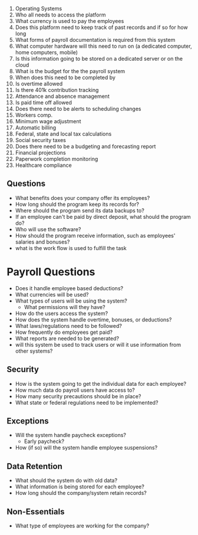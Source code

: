 
1. Operating Systems
4. Who all needs to access the platform
5. What currency is used to pay the employees
10. Does this platform need to keep track of past records and if so for how long
11. What forms of payroll documentation is required from this system
12. What computer hardware will this need to run on (a dedicated computer, home computers, mobile)
13. Is this information going to be stored on a dedicated server or on the cloud
14. What is the budget for the the payroll system
15. When does this need to be completed by
18. Is overtime allowed
19. Is there 401k contribution tracking
20. Attendance and absence management
21. Is paid time off allowed
22. Does there need to be alerts to scheduling changes
23. Workers comp.
24. Minimum wage adjustment
25. Automatic billing
26. Federal, state and local tax calculations
27. Social security taxes
28. Does there need to be a budgeting and forecasting report
29. Financial projections
30. Paperwork completion monitoring
31. Healthcare compliance


## Questions

* What benefits does your company offer its employees?
* How long should the program keep its records for?
* Where should the program send its data backups to?
* If an employee can't be paid by direct deposit, what should the program do?
* Who will use the software?
* How should the program receive information, such as employees' salaries and bonuses?
* what is the work flow is used to fulfill the task
# Payroll Questions

* Does it handle employee based deductions?
* What currencies will be used?
* What types of users will be using the system?
  * What permissions will they have?
* How do the users access the system?
* How does the system handle overtime, bonuses, or deductions?
* What laws/regulations need to be followed?
* How frequently do employees get paid?
* What reports are needed to be generated?
* will this system be used to track users or will it use information from other systems?

## Security
* How is the system going to get the individual data for each employee?
* How much data do payroll users have access to?
* How many security precautions should be in place?
* What state or federal regulations need to be implemented?

## Exceptions
* Will the system handle paycheck exceptions?
  * Early paycheck?
* How (if so) will the system handle employee suspensions?

## Data Retention
* What should the system do with old data?
* What information is being stored for each employee?
* How long should the company/system retain records?

## Non-Essentials
* What type of employees are working for the company?
